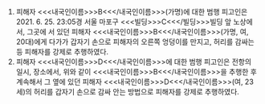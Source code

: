 1. 피해자 <<<내국인이름>>>B<<</내국인이름>>>(가명)에 대한 범행
피고인은 2021. 6. 25. 23:05경 서울 마포구 <<<빌딩>>>C<<</빌딩>>>빌딩 앞 노상에서, 그곳에 서 있던 피해자 <<<내국인이름>>>B<<</내국인이름>>>(가명, 여, 20대)에게 다가가 갑자기 손으로 피해자의 오른쪽 엉덩이를 만지고, 허리를 감싸는 등 피해자를 강제로 추행하였다.
2. 피해자 <<<내국인이름>>>D<<</내국인이름>>>에 대한 범행
피고인은 전항의 일시, 장소에서, 위와 같이 <<<내국인이름>>>B<<</내국인이름>>>을 추행한 후 계속해서 그 옆에 있던 피해자 <<<내국인이름>>>D<<</내국인이름>>>(여, 23세)의 허리를 갑자기 손으로 감싸 안는 방법으로 피해자를 강제로 추행하였다.